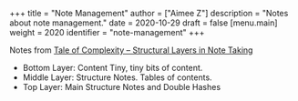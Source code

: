 +++
title = "Note Management"
author = ["Aimee Z"]
description = "Notes about note management."
date = 2020-10-29
draft = false
[menu.main]
  weight = 2020
  identifier = "note-management"
+++

Notes from
[Tale of Complexity – Structural Layers in Note Taking](https://zettelkasten.de/posts/three-layers-structure-zettelkasten/)

-   Bottom Layer: Content
    Tiny, tiny bits of content.
-   Middle Layer: Structure Notes.
    Tables of contents.
-   Top Layer:
    Main Structure Notes and Double Hashes